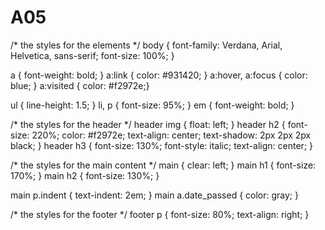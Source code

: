 # A05
/* the styles for the elements */
body {
	font-family: Verdana, Arial, Helvetica, sans-serif;
    font-size: 100%;
}

a { font-weight: bold; }
a:link { color: #931420; }
a:hover, a:focus { color: blue; }
a:visited { color: #f2972e;}

ul { line-height: 1.5; }
li, p { font-size: 95%; }
em { font-weight: bold; }

/* the styles for the header */
header img { float: left; }
header h2 {
	font-size: 220%;
    color: #f2972e;
    text-align: center;
	text-shadow: 2px 2px 2px black;
}
header h3 {
	font-size: 130%;
	font-style: italic;
    text-align: center;
}

/* the styles for the main content */
main { clear: left; }
main h1 { font-size: 170%; }
main h2 { font-size: 130%; }

main p.indent { text-indent: 2em; }
main a.date_passed { color: gray; }

/* the styles for the footer */
footer p {
	font-size: 80%;
	text-align: right;
}
